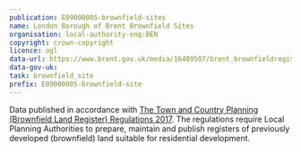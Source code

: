 ```yaml
---
publication: E09000005-brownfield-sites
name: London Borough of Brent Brownfield Sites
organisation: local-authority-eng:BEN
copyright: crown-copyright
licence: ogl
data-url: https://www.brent.gov.uk/media/16409507/brent_brownfieldregister_2017-12-20_rev1.csv
data-gov-uk: 
task: brownfield_site
prefix: E09000005-brownfield-site
---
```


Data published in accordance with [The Town and Country Planning (Brownfield Land Register) Regulations 2017](http://www.legislation.gov.uk/uksi/2017/403/contents/made).
The regulations require Local Planning Authorities to prepare, maintain and publish registers of previously developed (brownfield) land suitable for residential development.

